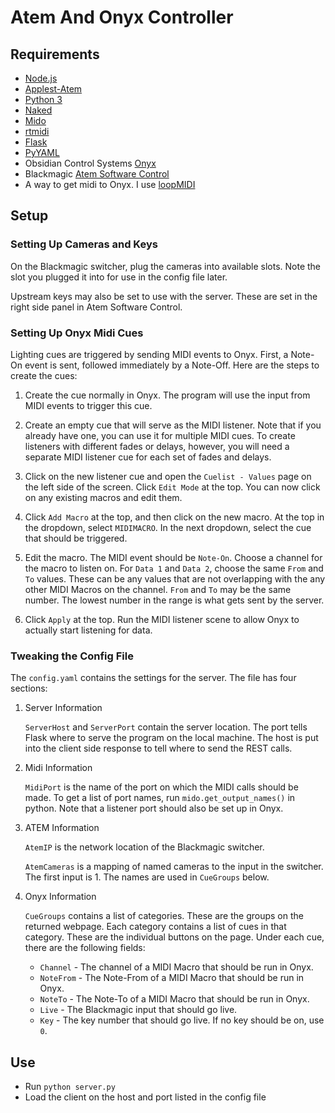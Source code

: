 # Atem And Onyx Controller

## Requirements

- [Node.js](https://nodejs.org/en/)
- [Applest-Atem](https://github.com/applest/node-applest-atem)
- [Python 3](https://www.python.org/downloads/)
- [Naked](https://pypi.org/project/Naked/)
- [Mido](https://mido.readthedocs.io/en/latest/)
- [rtmidi](https://pypi.org/project/python-rtmidi/)
- [Flask](http://flask.pocoo.org/)
- [PyYAML](https://pyyaml.org/wiki/PyYAMLDocumentation)
- Obsidian Control Systems [Onyx](http://support.obsidiancontrol.com/Content/Support/Downloads.htm)
- Blackmagic [Atem Software Control](https://www.obsidiancontrol.com/)
- A way to get midi to Onyx. I use [loopMIDI](https://www.tobias-erichsen.de/software/loopmidi.html)

## Setup

### Setting Up Cameras and Keys

On the Blackmagic switcher, plug the cameras into available slots. Note the slot you plugged it into for use in the config file later.

Upstream keys may also be set to use with the server. These are set in the right side panel in Atem Software Control.

### Setting Up Onyx Midi Cues

Lighting cues are triggered by sending MIDI events to Onyx. First, a Note-On event is sent, followed immediately by a Note-Off. Here are the steps to create the cues:

1. Create the cue normally in Onyx. The program will use the input from MIDI events to trigger this cue.

2. Create an empty cue that will serve as the MIDI listener. Note that if you already have one, you can use it for multiple MIDI cues. To create listeners with different fades or delays, however, you will need a separate MIDI listener cue for each set of fades and delays.

3. Click on the new listener cue and open the `Cuelist - Values` page on the left side of the screen. Click `Edit Mode` at the top. You can now click on any existing macros and edit them.

4. Click `Add Macro` at the top, and then click on the new macro. At the top in the dropdown, select `MIDIMACRO`. In the next dropdown, select the cue that should be triggered.

5. Edit the macro. The MIDI event should be `Note-On`. Choose a channel for the macro to listen on. For `Data 1` and `Data 2`, choose the same `From` and `To` values. These can be any values that are not overlapping with the any other MIDI Macros on the channel. `From` and `To` may be the same number. The lowest number in the range is what gets sent by the server.

6. Click `Apply` at the top. Run the MIDI listener scene to allow Onyx to actually start listening for data.

### Tweaking the Config File

The `config.yaml` contains the settings for the server. The file has four sections:

1. Server Information

    `ServerHost` and `ServerPort` contain the server location. The port tells Flask where to serve the program on the local machine. The host is put into the client side response to tell where to send the REST calls.

2. Midi Information

    `MidiPort` is the name of the port on which the MIDI calls should be made. To get a list of port names, run `mido.get_output_names()` in python. Note that a listener port should also be set up in Onyx.

3. ATEM Information

    `AtemIP` is the network location of the Blackmagic switcher.
    
    `AtemCameras` is a mapping of named cameras to the input in the switcher. The first input is 1. The names are used in `CueGroups` below.

4. Onyx Information

    `CueGroups` contains a list of categories. These are the groups on the returned webpage. Each category contains a list of cues in that category. These are the individual buttons on the page. Under each cue, there are the following fields:
    
     - `Channel` - The channel of a MIDI Macro that should be run in Onyx.
     - `NoteFrom` - The Note-From of a MIDI Macro that should be run  in Onyx.
     - `NoteTo` - The Note-To of a MIDI Macro that should be run  in Onyx.
     - `Live` - The Blackmagic input that should go live.
     - `Key` - The key number that should go live. If no key should be on, use `0`.

## Use

 - Run `python server.py`
 - Load the client on the host and port listed in the config file
